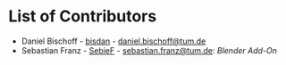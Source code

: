 # List of Contributors

* Daniel Bischoff - [bisdan](https://github.com/bisdan) - [daniel.bischoff@tum.de](daniel.bischoff@tum.de)
* Sebastian Franz - [SebieF](https://github.com/SebieF) - [sebastian.franz@tum.de](sebastian.franz@tum.de): *Blender Add-On*
